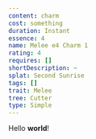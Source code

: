 ```yaml
---
content: charm
cost: something
duration: Instant
essence: 4
name: Melee e4 Charm 1
rating: 4
requires: []
shortDescription: ~
splat: Second Sunrise
tags: []
trait: Melee
tree: Cutter
type: Simple
---
```


Hello **world**!
